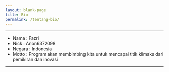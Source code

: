 ```yaml
---
layout: blank-page
title: Bio
permalink: /tentang-bio/
---
```


---

- Nama   : Fazri
- Nick   : Anon6372098
- Negara : Indonesia
- Motto  : Program akan membimbing kita untuk mencapai titik klimaks dari pemikiran dan inovasi

---
